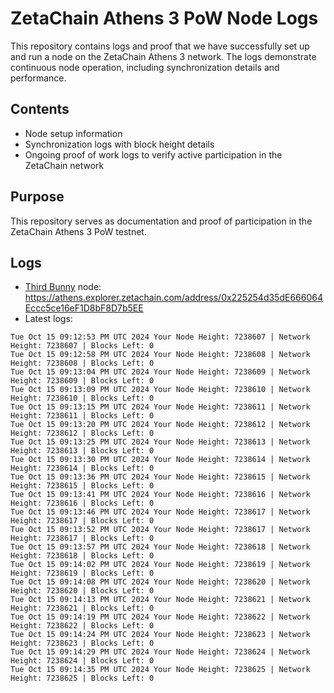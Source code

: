 # ZetaChain Athens 3 PoW Node Logs
This repository contains logs and proof that we have successfully set up and run a node on the ZetaChain Athens 3 network. The logs demonstrate continuous node operation, including synchronization details and performance.

## Contents
- Node setup information
- Synchronization logs with block height details
- Ongoing proof of work logs to verify active participation in the ZetaChain network

## Purpose
This repository serves as documentation and proof of participation in the ZetaChain Athens 3 PoW testnet.

## Logs

- [Third Bunny](https://thirdbunny.xyz/) node: https://athens.explorer.zetachain.com/address/0x225254d35dE666064Eccc5ce16eF1D8bF8D7b5EE
- Latest logs:
```
Tue Oct 15 09:12:53 PM UTC 2024 Your Node Height: 7238607 | Network Height: 7238607 | Blocks Left: 0
Tue Oct 15 09:12:58 PM UTC 2024 Your Node Height: 7238608 | Network Height: 7238608 | Blocks Left: 0
Tue Oct 15 09:13:04 PM UTC 2024 Your Node Height: 7238609 | Network Height: 7238609 | Blocks Left: 0
Tue Oct 15 09:13:09 PM UTC 2024 Your Node Height: 7238610 | Network Height: 7238610 | Blocks Left: 0
Tue Oct 15 09:13:15 PM UTC 2024 Your Node Height: 7238611 | Network Height: 7238611 | Blocks Left: 0
Tue Oct 15 09:13:20 PM UTC 2024 Your Node Height: 7238612 | Network Height: 7238612 | Blocks Left: 0
Tue Oct 15 09:13:25 PM UTC 2024 Your Node Height: 7238613 | Network Height: 7238613 | Blocks Left: 0
Tue Oct 15 09:13:30 PM UTC 2024 Your Node Height: 7238614 | Network Height: 7238614 | Blocks Left: 0
Tue Oct 15 09:13:36 PM UTC 2024 Your Node Height: 7238615 | Network Height: 7238615 | Blocks Left: 0
Tue Oct 15 09:13:41 PM UTC 2024 Your Node Height: 7238616 | Network Height: 7238616 | Blocks Left: 0
Tue Oct 15 09:13:46 PM UTC 2024 Your Node Height: 7238617 | Network Height: 7238617 | Blocks Left: 0
Tue Oct 15 09:13:52 PM UTC 2024 Your Node Height: 7238617 | Network Height: 7238617 | Blocks Left: 0
Tue Oct 15 09:13:57 PM UTC 2024 Your Node Height: 7238618 | Network Height: 7238618 | Blocks Left: 0
Tue Oct 15 09:14:02 PM UTC 2024 Your Node Height: 7238619 | Network Height: 7238619 | Blocks Left: 0
Tue Oct 15 09:14:08 PM UTC 2024 Your Node Height: 7238620 | Network Height: 7238620 | Blocks Left: 0
Tue Oct 15 09:14:13 PM UTC 2024 Your Node Height: 7238621 | Network Height: 7238621 | Blocks Left: 0
Tue Oct 15 09:14:19 PM UTC 2024 Your Node Height: 7238622 | Network Height: 7238622 | Blocks Left: 0
Tue Oct 15 09:14:24 PM UTC 2024 Your Node Height: 7238623 | Network Height: 7238623 | Blocks Left: 0
Tue Oct 15 09:14:29 PM UTC 2024 Your Node Height: 7238624 | Network Height: 7238624 | Blocks Left: 0
Tue Oct 15 09:14:35 PM UTC 2024 Your Node Height: 7238625 | Network Height: 7238625 | Blocks Left: 0
```
